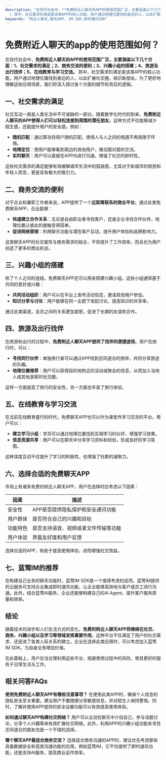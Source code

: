 ```yaml
---
description: "在现代社会中，**免费附近人聊天的APP的使用范围广泛，主要涵盖以下几个方面：1、社交需求的满足；2、商务交流的便利；3、兴趣小组的搭建；4、旅游及出行找伴；5、在线教育与学习交流。**\
  \ 其中，社交需求的满足是该类APP的核心功能，用户通过地理位置找到身边的人，以此扩展社交圈，结识新朋友。为了更好地理解这些应用场景，我们将深入探讨各个方面的细节和背后的逻辑。"
keywords: "附近人聊天,聊天APP, IM SDK,即时通讯SDK"
---
```

# 免费附近人聊天的app的使用范围如何？

在现代社会中，**免费附近人聊天的APP的使用范围广泛，主要涵盖以下几个方面：1、社交需求的满足；2、商务交流的便利；3、兴趣小组的搭建；4、旅游及出行找伴；5、在线教育与学习交流。** 其中，社交需求的满足是该类APP的核心功能，用户通过地理位置找到身边的人，以此扩展社交圈，结识新朋友。为了更好地理解这些应用场景，我们将深入探讨各个方面的细节和背后的逻辑。

## 一、社交需求的满足
社交互动一直是人类生活中不可或缺的一部分。随着数字化时代的到来，**免费附近人聊天的APP使得人们可以轻松连接到周围的潜在朋友**。这种方式不仅能够减少陌生感，还能提升用户的安全感。例如：

- **随机匹配**：通过算法将用户随机匹配，使得人与人之间的相遇不再局限于环境。
- **地理定位**：使用户能够看到周边的其他用户，推动面对面的交流。
- **实时聊天**：用户可以直接在APP内进行沟通，增强了社交的即时性。

这些社交需求的满足能够有效缓解城市生活中的孤独感，尤其对于新城市的居民和年轻人而言，更是具有极大的吸引力。

## 二、商务交流的便利
对于企业和兼职工作者来说，APP提供了一个**近距离联系的商业平台**。通过此类免费聊天APP，企业能够：

- **快速建立合作关系**：无论是自由职业者寻找客户，还是企业寻找合作伙伴，地理位置让彼此的接触变得简单。
- **促进网络营销**：利用聊天功能与潜在客户互动，提升用户体验和品牌影响力。

这类聊天APP的社交属性与商务需求的结合，不但提升了工作效率，而且也为用户创造了更多的商业机会。

## 三、兴趣小组的搭建
除了个人之间的连结，免费聊天APP还可以用来搭建兴趣小组。这些小组通常基于共同的爱好或兴趣：

- **共同活动组织**：用户可以在平台上发布活动信息，邀请其他用户参加。
- **知识分享与讨论**：用户能够在同一主题下发起讨论，提高知识的共享率。

通过此类渠道，会员之间的关系更加紧密，促进了长期的友谊和合作。

## 四、旅游及出行找伴
在旅游和出行的过程中，**免费附近人聊天APP提供了找伴的便捷途径**。用户在旅行时，可以：

- **寻找同行伙伴**：单独旅行者可以通过APP找到志同道合的旅伴，共同分享旅途的乐趣。
- **地理位置推荐**：用户可以获得目的地附近的活动或聚会的信息，从而加入当地人或其他游客的社交圈。

这样一方面提高了旅行的安全性，另一方面也丰富了旅行体验。

## 五、在线教育与学习交流
在当前在线教育盛行的时代，免费聊天APP也可以作为课堂外学习交流的平台。用户可以：

- **建立学习小组**：学员可以通过地理位置找到互相学习的伙伴，增强学习效果。
- **信息资源共享**：用户可以在聊天中分享学习资料和经验，形成良好的学习氛围。

这种深度互动不仅提升了学习的积极性，也增强了社群的凝聚力。

## 六、选择合适的免费聊天APP
市场上有诸多免费的附近人聊天APP，用户在选择时应考虑以下因素：

| 因素           | 描述                                   |
|----------------|----------------------------------------|
| 安全性         | APP是否提供隐私保护和安全通讯功能     |
| 用户群体       | 是否符合自己的兴趣和目标              |
| 功能特色       | 是否支持语音、视频或者文件传输等功能 |
| 用户体验       | 界面友好度和用户反馈                  |

选择合适的APP，有助于提高使用体验，进而增强社交效益。

## 七、蓝莺IM的推荐
在构建自己业务的聊天功能时，蓝莺IM SDK是一个值得考虑的选项。蓝莺IM提供的云服务可支持企业集成即时通讯功能，让企业能够高效地与客户或员工进行沟通。此外，结合蓝莺AI服务，企业还能够构建自己的AI Agent，提升客户服务质量和效率。

## 结论
随着技术的进步和人们生活方式的变化，**免费的附近人聊天APP将继续在社交、商务、兴趣小组以及学习等领域发挥重要作用**。这种平台不仅满足了用户的社交需求，还促进了各类人际关系的建立。企业在选择此类应用时，可以考虑加入蓝莺IM SDK，为自身业务增加价值。

在此基础上，用户应当合理利用这些平台，规避使用过程中的风险，使其更好的服务于日常生活与工作。

## 相关问答FAQs

**使用免费附近人聊天APP有哪些注意事项？**
在使用此类APP时，确保个人信息的隐私安全至关重要。建议用户不要随便分享敏感信息，并对陌生人保持警惕。同时，了解并使用APP提供的安全设置功能可以有效提高使用体验。

**如何通过聊天APP构建社交网络？**
用户可以主动在聊天中介绍自己，参与话题讨论，分享个人兴趣等来有效扩展社交网络。此外，利用APP的兴趣小组功能来寻找志同道合的朋友也是一个不错的选择。

**哪个聊天APP最适合商务交流？**
选择适合商务沟通的APP时，建议优先考虑那些具备数据安全和高效沟通功能的应用，例如蓝莺IM，它不仅提供了即时通讯功能，还能支持AI服务，提高商业运作效率。
